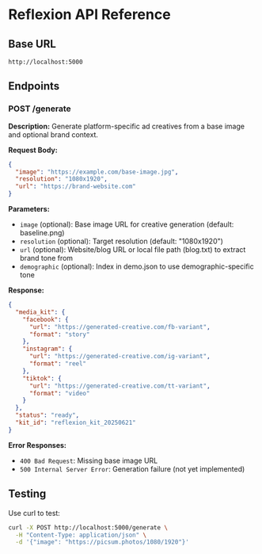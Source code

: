 # Reflexion API Reference

## Base URL
`http://localhost:5000`

## Endpoints

### POST /generate
**Description:** Generate platform-specific ad creatives from a base image and optional brand context.

**Request Body:**
```json
{
  "image": "https://example.com/base-image.jpg",
  "resolution": "1080x1920",
  "url": "https://brand-website.com"
}
```

**Parameters:**
- `image` (optional): Base image URL for creative generation (default: baseline.png)
- `resolution` (optional): Target resolution (default: "1080x1920")
- `url` (optional): Website/blog URL or local file path (blog.txt) to extract brand tone from
- `demographic` (optional): Index in demo.json to use demographic-specific tone

**Response:**
```json
{
  "media_kit": {
    "facebook": {
      "url": "https://generated-creative.com/fb-variant",
      "format": "story"
    },
    "instagram": {
      "url": "https://generated-creative.com/ig-variant",
      "format": "reel"
    },
    "tiktok": {
      "url": "https://generated-creative.com/tt-variant",
      "format": "video"
    }
  },
  "status": "ready",
  "kit_id": "reflexion_kit_20250621"
}
```

**Error Responses:**
- `400 Bad Request`: Missing base image URL
- `500 Internal Server Error`: Generation failure (not yet implemented)

## Testing
Use curl to test:
```bash
curl -X POST http://localhost:5000/generate \
  -H "Content-Type: application/json" \
  -d '{"image": "https://picsum.photos/1080/1920"}'